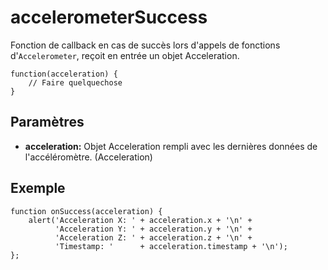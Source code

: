 accelerometerSuccess
====================

Fonction de callback en cas de succès lors d'appels de fonctions d'`Accelerometer`, reçoit en entrée un objet Acceleration.

    function(acceleration) {
        // Faire quelquechose
    }

Paramètres
----------

- __acceleration:__ Objet Acceleration rempli avec les dernières données de l'accéléromètre. (Acceleration)

Exemple
-------

    function onSuccess(acceleration) {
        alert('Acceleration X: ' + acceleration.x + '\n' +
              'Acceleration Y: ' + acceleration.y + '\n' +
              'Acceleration Z: ' + acceleration.z + '\n' +
              'Timestamp: '      + acceleration.timestamp + '\n');
    };